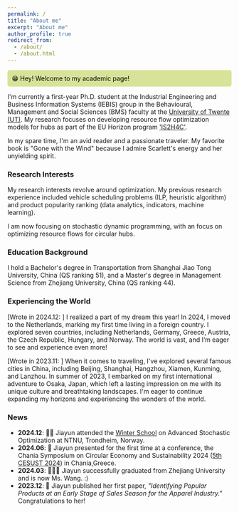 ```yaml
---
permalink: /
title: "About me"
excerpt: "About me"
author_profile: true
redirect_from: 
  - /about/
  - /about.html
---
```


<div style="background-color:rgb(216, 227, 153); color: Black; padding: 10px; border-radius: 5px;">
  😁 Hey! Welcome to my academic page!
</div>


I'm currently a first-year Ph.D. student at the Industrial Engineering and Business Information Systems (IEBIS) group in the Behavioural, Management and Social Sciences (BMS) faculty at the [University of Twente (UT)](https://www.utwente.nl/en/). My research focuses on developing resource flow optimization models for hubs as part of the EU Horizon program ['IS2H4C'](https://is2h4c-project.eu/).

In my spare time, I'm an avid reader and a passionate traveler. My favorite book is "Gone with the Wind" because I admire Scarlett's energy and her unyielding spirit. 

### Research Interests

My research interests revolve around optimization. 
My previous research experience included vehicle scheduling problems (ILP, heuristic algorithm) and product popularity ranking (data analytics, indicators, machine learning).

I am now focusing on stochastic dynamic programming, with an focus on optimizing resource flows for circular hubs.


### Education Background
I hold a Bachelor's degree in Transportation from Shanghai Jiao Tong University, China (QS ranking 51), and a Master's degree in Management Science from Zhejiang University, China (QS ranking 44).


### Experiencing the World

[Wrote in 2024.12: ] I realized a part of my dream this year! In 2024, I moved to the Netherlands, marking my first time living in a foreign country. I explored seven countries, including Netherlands, Germany, Greece, Austria, the Czech Republic, Hungary, and Norway. The world is vast, and I’m eager to see and experience even more!

[Wrote in 2023.11: ]
When it comes to traveling, I've explored several famous cities in China, including Beijing, Shanghai, Hangzhou, Xiamen, Kunming, and Lanzhou. In summer of 2023, I embarked on my first international adventure to Osaka, Japan, which left a lasting impression on me with its unique culture and breathtaking landscapes. I'm eager to continue expanding my horizons and experiencing the wonders of the world.


### News 
- **2024.12**: 🙇‍♀️ Jiayun attended the [Winter School](https://www.ntnu.edu/studies/courses/I%C3%988404) on Advanced Stochastic Optimization at NTNU, Trondheim, Norway.  
- **2024.06**: 💪 Jiayun presented for the first time at a conference, the Chania Symposium on Circular Economy and Sustainability 2024 ([5th CESUST 2024](https://easychair.org/cfp/5thCESUST2024)) in Chania,Greece.  
- **2024.03**: 🎉🎉🎉 Jiayun successfully graduated from Zhejiang University and is now Ms. Wang. :)  
- **2023.12**: 🤩 Jiayun published her first paper, *"Identifying Popular Products at an Early Stage of Sales Season for the Apparel Industry."* Congratulations to her!  




